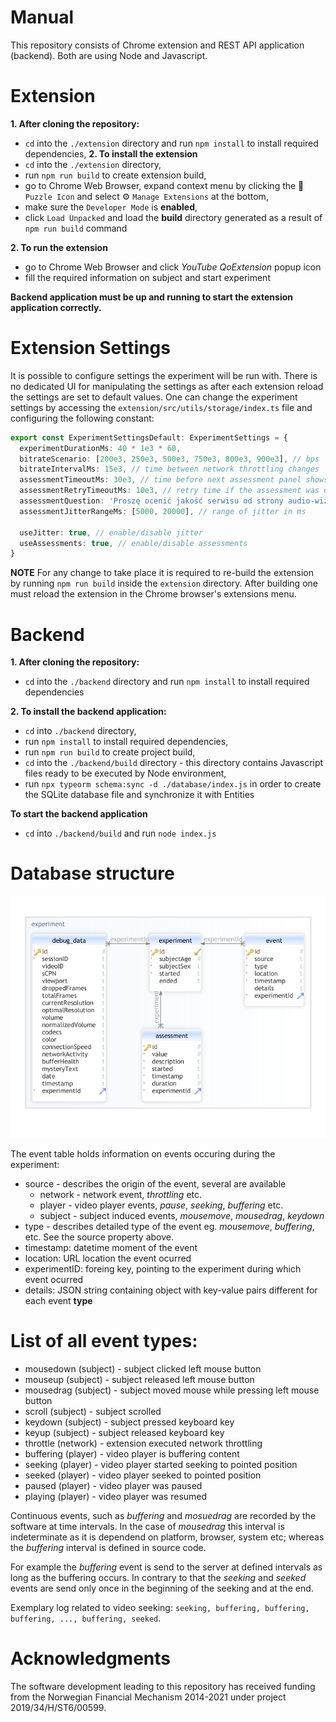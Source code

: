 # Manual

This repository consists of Chrome extension and REST API application (backend). Both are using Node and Javascript.

# Extension

<b>1. After cloning the repository:</b>

- `cd` into the `./extension` directory and run `npm install` to install required dependencies,
  <b>2. To install the extension</b>
- `cd` into the `./extension` directory,
- run `npm run build` to create extension build,
- go to Chrome Web Browser, expand context menu by clicking the 🧩 `Puzzle Icon` and select ⚙️ `Manage Extensions` at the bottom,
- make sure the `Developer Mode` is <b>enabled</b>,
- click `Load Unpacked` and load the <b>build</b> directory generated as a result of `npm run build` command

<b>2. To run the extension</b>

- go to Chrome Web Browser and click _YouTube QoExtension_ popup icon
- fill the required information on subject and start experiment

<b>Backend application must be up and running to start the extension application correctly.</b>

# Extension Settings

It is possible to configure settings the experiment will be run with. There is no dedicated UI for manipulating the settings as after each extension reload the settings are set to default values.
One can change the experiment settings by accessing the `extension/src/utils/storage/index.ts` file and configuring the following constant:

```typescript
export const ExperimentSettingsDefault: ExperimentSettings = {
  experimentDurationMs: 40 * 1e3 * 60,
  bitrateScenario: [200e3, 250e3, 500e3, 750e3, 800e3, 900e3], // bps
  bitrateIntervalMs: 15e3, // time between network throttling changes
  assessmentTimeoutMs: 30e3, // time before next assessment panel shows up, jitter is applied to it
  assessmentRetryTimeoutMs: 10e3, // retry time if the assessment was opened outside of the video
  assessmentQuestion: 'Proszę ocenić jakość serwisu od strony audio-wizualnej', // text visible on the assessment panel
  assessmentJitterRangeMs: [5000, 20000], // range of jitter in ms

  useJitter: true, // enable/disable jitter
  useAssessments: true, // enable/disable assessments
}
```

<b>NOTE</b>
For any change to take place it is required to re-build the extension by running `npm run build` inside the `extension` directory. After building one must reload the extension in the Chrome browser's extensions menu.

# Backend

<b>1. After cloning the repository:</b>

- `cd` into the `./backend` directory and run `npm install` to install required dependencies

<b>2. To install the backend application:</b>

- `cd` into `./backend` directory,
- run `npm install` to install required dependencies,
- run `npm run build` to create project build,
- `cd` into the `./backend/build` directory - this directory contains Javascript files ready to be executed by Node environment,
- run `npx typeorm schema:sync -d ./database/index.js` in order to create the SQLite database file and synchronize it with Entities

<b>To start the backend application</b>

- `cd` into `./backend/build` and run `node index.js`

# Database structure

![Database structure](./db.png)

The event table holds information on events occuring during the experiment:

- source - describes the origin of the event, several are available
  - network - network event, _throttling_ etc.
  - player - video player events, _pause_, _seeking_, _buffering_ etc.
  - subject - subject induced events, _mousemove_, _mousedrag_, _keydown_
- type - describes detailed type of the event eg. _mousemove_, _buffering_, etc. See the source property above.
- timestamp: datetime moment of the event
- location: URL location the event ocurred
- experimentID: foreing key, pointing to the experiment during which event ocurred
- details: JSON string containing object with key-value pairs different for each event <b>type</b>

# List of all event <b>types</b>:

- mousedown (subject) - subject clicked left mouse button
- mouseup (subject) - subject released left mouse button
- mousedrag (subject) - subject moved mouse while pressing left mouse button
- scroll (subject) - subject scrolled
- keydown (subject) - subject pressed keyboard key
- keyup (subject) - subject released keyboard key
- throttle (network) - extension executed network throttling
- buffering (player) - video player is buffering content
- seeking (player) - video player started seeking to pointed position
- seeked (player) - video player seeked to pointed position
- paused (player) - video player was paused
- playing (player) - video player was resumed

Continuous events, such as _buffering_ and _mosuedrag_ are recorded by the software at time intervals. In the case of _mousedrag_ this interval is indeterminate as it is dependend on platform, browser, system etc; whereas the _buffering_ interval is defined in source code.

For example the _buffering_ event is send to the server at defined intervals as long as the buffering occurs. In contrary to that the _seeking_ and _seeked_ events are send only once in the beginning of the seeking and at the end.

Exemplary log related to video seeking:
`seeking, buffering, buffering, buffering, ..., buffering, seeked`.

# Acknowledgments

The software development leading to this repository has received funding from the Norwegian Financial Mechanism 2014-2021 under project 2019/34/H/ST6/00599.


